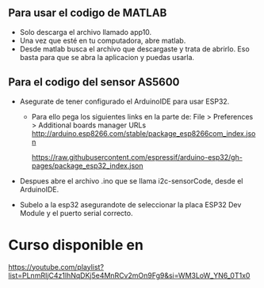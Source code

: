 
## Para usar el codigo de MATLAB
* Solo descarga el archivo llamado app10.
* Una vez que esté en tu computadora, abre matlab.
* Desde matlab busca el archivo que descargaste y trata de abrirlo. Eso basta para que se abra la aplicacion y puedas usarla.

## Para el codigo del sensor AS5600
* Asegurate de tener configurado el ArduinoIDE para usar ESP32.
    * Para ello pega los siguientes links en la parte de: File > Preferences > Additional boards manager URLs
        http://arduino.esp8266.com/stable/package_esp8266com_index.json
      
        https://raw.githubusercontent.com/espressif/arduino-esp32/gh-pages/package_esp32_index.json

* Despues abre el archivo .ino que se llama i2c-sensorCode, desde el ArduinoIDE.
* Subelo a la esp32 asegurandote de seleccionar la placa ESP32 Dev Module y el puerto serial correcto.

# Curso disponible en
https://youtube.com/playlist?list=PLnmRIjC4z1lhNqDKj5e4MnRCv2mOn9Fg9&si=WM3LoW_YN6_0T1x0
